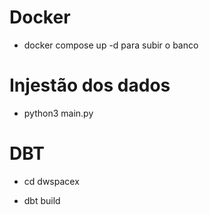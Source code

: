 # Docker
* docker compose up -d para subir o banco

# Injestão dos dados
* python3 main.py

# DBT
* cd dwspacex

* dbt build